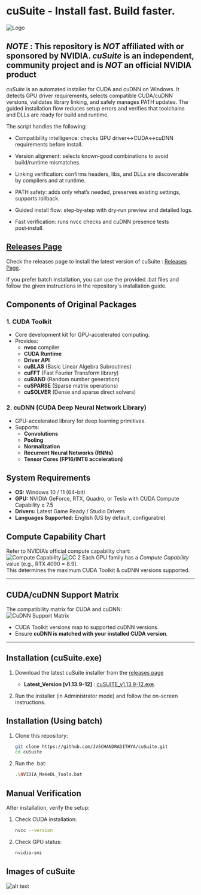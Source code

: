 # cuSuite - Install fast. Build faster.

![Logo](img/logo.png)


## _NOTE_ : This repository is _**NOT**_ affiliated with or sponsored by NVIDIA. _cuSuite_ is an independent, community project and is _**NOT**_ an official NVIDIA product


_cuSuite_ is an automated installer for CUDA and cuDNN on Windows. It detects GPU driver requirements, selects compatible CUDA/cuDNN versions, validates library linking, and safely manages PATH updates. The guided installation flow reduces setup errors and verifies that toolchains and DLLs are ready for build and runtime.

The script handles the following:

- Compatibility intelligence: checks GPU driver↔CUDA↔cuDNN requirements before install.

- Version alignment: selects known‑good combinations to avoid build/runtime mismatches.

- Linking verification: confirms headers, libs, and DLLs are discoverable by compilers and at runtime.

- PATH safety: adds only what’s needed, preserves existing settings, supports rollback.

- Guided install flow: step‑by‑step with dry‑run preview and detailed logs.

- Fast verification: runs nvcc checks and cuDNN presence tests post‑install.

## [Releases Page](https://github.com/JVSCHANDRADITHYA/cuSuite/releases)
Check the releases page to install the latest version of cuSuite : [Releases Page](https://github.com/JVSCHANDRADITHYA/cuSuite/releases).

If you prefer batch installation, you can use the provided .bat files and follow the given instructions in the repository's installation guide.

## Components of Original Packages

### 1. CUDA Toolkit
- Core development kit for GPU-accelerated computing.
- Provides:
  - **nvcc** compiler
  - **CUDA Runtime**
  - **Driver API**
  - **cuBLAS** (Basic Linear Algebra Subroutines)
  - **cuFFT** (Fast Fourier Transform library)
  - **cuRAND** (Random number generation)
  - **cuSPARSE** (Sparse matrix operations)
  - **cuSOLVER** (Dense and sparse direct solvers)

### 2. cuDNN (CUDA Deep Neural Network Library)
- GPU-accelerated library for deep learning primitives.
- Supports:
  - **Convolutions**
  - **Pooling**
  - **Normalization**
  - **Recurrent Neural Networks (RNNs)**
  - **Tensor Cores (FP16/INT8 acceleration)**



##  System Requirements

- **OS:** Windows 10 / 11 (64-bit)  
- **GPU:** NVIDIA GeForce, RTX, Quadro, or Tesla with CUDA Compute Capability ≥ 7.5
- **Drivers:** Latest Game Ready / Studio Drivers  
- **Languages Supported:** English (US by default, configurable)



## Compute Capability Chart

Refer to NVIDIA’s official compute capability chart:  
![Compute Capability](img/image.png)
![CC 2](img/image-2.png)
Each GPU family has a *Compute Capability* value (e.g., RTX 4090 = 8.9).  
This determines the maximum CUDA Toolkit & cuDNN versions supported.

---

## CUDA/cuDNN Support Matrix

The compatibility matrix for CUDA and cuDNN:  
![CuDNN Support Matrix](img/image-1.png)

- CUDA Toolkit versions map to supported cuDNN versions.  
- Ensure **cuDNN is matched with your installed CUDA version**.  

---
## Installation (cuSuite.exe)

1. Download the latest cuSuite installer from the [releases page](https://github.com/JVSCHANDRADITHYA/cuSuite/releases)

   - **Latest_Version [v1.13.9-12]** : [cuSUITE_v1.13.9-12.exe](https://github.com/JVSCHANDRADITHYA/cuSuite/releases/download/v1.13.9-12/cuSuite.EXE).

2. Run the installer (in Administrator mode) and follow the on-screen instructions.

## Installation (Using batch)

1. Clone this repository:
   ```bash
   git clone https://github.com/JVSCHANDRADITHYA/cuSuite.git
   cd cuSuite
   ```

2. Run the .bat:
   ```bash
   .\NVIDIA_MakeDL_Tools.bat
   ```

## Manual Verification

After installation, verify the setup:

1. Check CUDA installation:
   ```bash
   nvcc --version
   ```

2. Check GPU status:
   ```bash
   nvidia-smi
   ```
## Images of cuSuite
![alt text](img/scrnsht.png)